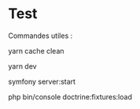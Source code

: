 # Test

Commandes utiles : 

yarn cache clean 

yarn dev

symfony server:start

php bin/console doctrine:fixtures:load
